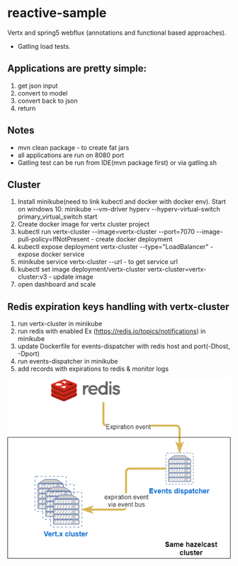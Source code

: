 # reactive-sample
Vertx and spring5 webflux (annotations and functional based approaches).
+ Gatling load tests.

## Applications are pretty simple: 
1. get json input
2. convert to model
3. convert back to json
4. return

## Notes
 - mvn clean package - to create fat jars
 - all applications are run on 8080 port
 - Gatling test can be run from IDE(mvn package first) or via gatling.sh

## Cluster
1. Install minikube(need to link kubectl and docker with docker env). Start on windows 10: minikube --vm-driver hyperv --hyperv-virtual-switch primary_virtual_switch start
2. Create docker image for vertx cluster project
3. kubectl run vertx-cluster --image=vertx-cluster --port=7070 --image-pull-policy=IfNotPresent - create docker deployment
4. kubectl expose deployment vertx-cluster --type="LoadBalancer" - expose docker service
5. minikube service vertx-cluster --url - to get service url
6. kubectl set image deployment/vertx-cluster vertx-cluster=vertx-cluster:v3 - update image
7. open dashboard and scale


## Redis expiration keys handling with vertx-cluster
1. run vertx-cluster in minikube
2. run redis with enabled Ex (https://redis.io/topics/notifications) in minikube
3. update Dockerfile for events-dispatcher with redis host and port(-Dhost, -Dport)
4. run events-dispatcher in minikube
5. add records with expirations to redis & monitor logs

![Redis expiration event handling](images/expiration_evt_handling.png)
